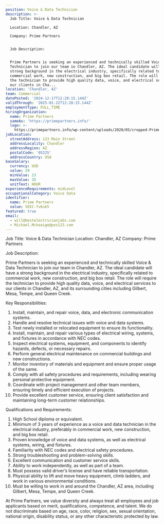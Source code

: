 ```yaml
---
position: Voice & Data Technician
description: >-
  Job Title: Voice & Data Technician

  Location: Chandler, AZ

  Company: Prime Partners


  Job Description:


  Prime Partners is seeking an experienced and technically skilled Voice & Data
  Technician to join our team in Chandler, AZ. The ideal candidate will have a
  strong background in the electrical industry, specifically related to
  commercial work, new construction, and big box retail. The role will require
  the technician to provide high quality data, voice, and electrical services to
  our clients in Cha...
location: 'Chandler, AZ'
team: Commercial
datePosted: '2024-12-17T12:28:15.144Z'
validThrough: '2025-01-22T12:28:15.144Z'
employmentType: FULL_TIME
hiringOrganization:
  name: Prime Partners
  sameAs: 'https://primepartners.info/'
  logo: >-
    https://primepartners.info/wp-content/uploads/2020/05/cropped-Prime-Partners-Logo-NO-BG-1-1.png
jobLocation:
  streetAddress: 123 Main Street
  addressLocality: Chandler
  addressRegion: AZ
  postalCode: '85225'
  addressCountry: USA
baseSalary:
  currency: USD
  value: 29
  minValue: 23
  maxValue: 35
  unitText: HOUR
experienceRequirements: midLevel
occupationalCategory: Voice Data
identifier:
  name: Prime Partners
  value: VOIC-fv6uk5
featured: true
email:
  - will@bestelectricianjobs.com
  - Michael.Mckeaige@pes123.com
---
```




Job Title: Voice & Data Technician
Location: Chandler, AZ
Company: Prime Partners

Job Description:

Prime Partners is seeking an experienced and technically skilled Voice & Data Technician to join our team in Chandler, AZ. The ideal candidate will have a strong background in the electrical industry, specifically related to commercial work, new construction, and big box retail. The role will require the technician to provide high quality data, voice, and electrical services to our clients in Chandler, AZ, and its surrounding cities including Gilbert, Mesa, Tempe, and Queen Creek.

Key Responsibilities:

1. Install, maintain, and repair voice, data, and electronic communication systems.
2. Handle and resolve technical issues with voice and data systems.
3. Test newly installed or relocated equipment to ensure its functionality.
4. Install, maintain, and repair various types of electrical wiring, systems, and fixtures in accordance with NEC codes.
5. Inspect electrical systems, equipment, and components to identify hazards, defects, or necessary repairs.
6. Perform general electrical maintenance on commercial buildings and new constructions.
7. Monitor inventory of materials and equipment and ensure proper usage of the same.
8. Comply with all safety procedures and requirements, including wearing personal protective equipment.
9. Coordinate with project management and other team members, ensuring timely and efficient execution of projects.
10. Provide excellent customer service, ensuring client satisfaction and maintaining long-term customer relationships.

Qualifications and Requirements:

1. High School diploma or equivalent.
2. Minimum of 3 years of experience as a voice and data technician in the electrical industry, preferably in commercial work, new construction, and big box retail.
3. Proven knowledge of voice and data systems, as well as electrical systems, wiring, and fixtures.
4. Familiarity with NEC codes and electrical safety procedures.
5. Strong troubleshooting and problem-solving skills.
6. Excellent communication and customer service skills.
7. Ability to work independently, as well as part of a team.
8. Must possess valid driver’s license and have reliable transportation.
9. Physical ability to lift and move heavy equipment, climb ladders, and work in various environmental conditions.
10. Must be willing to work in and around the Chandler, AZ area, including Gilbert, Mesa, Tempe, and Queen Creek.

At Prime Partners, we value diversity and always treat all employees and job applicants based on merit, qualifications, competence, and talent. We do not discriminate based on age, race, color, religion, sex, sexual orientation, national origin, disability status, or any other characteristic protected by law.
